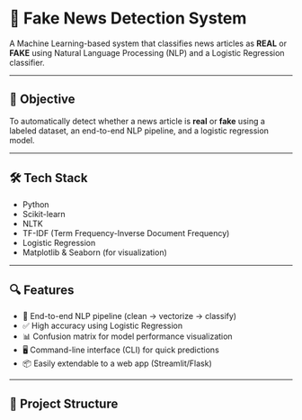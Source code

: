 # 📰 Fake News Detection System

A Machine Learning-based system that classifies news articles as **REAL** or **FAKE** using Natural Language Processing (NLP) and a Logistic Regression classifier.

---

## 📌 Objective

To automatically detect whether a news article is **real** or **fake** using a labeled dataset, an end-to-end NLP pipeline, and a logistic regression model.

---

## 🛠️ Tech Stack

- Python
- Scikit-learn
- NLTK
- TF-IDF (Term Frequency-Inverse Document Frequency)
- Logistic Regression
- Matplotlib & Seaborn (for visualization)

---

## 🔍 Features

- 🧹 End-to-end NLP pipeline (clean → vectorize → classify)
- ✅ High accuracy using Logistic Regression
- 📊 Confusion matrix for model performance visualization
- 🖥️ Command-line interface (CLI) for quick predictions
- 📦 Easily extendable to a web app (Streamlit/Flask)

---

## 📁 Project Structure

